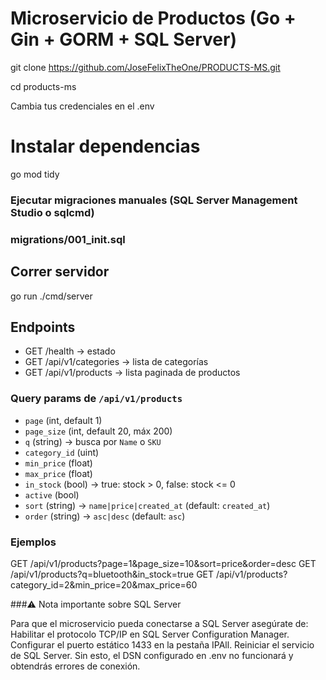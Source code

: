 # Microservicio de Productos (Go + Gin + GORM + SQL Server)
git clone https://github.com/JoseFelixTheOne/PRODUCTS-MS.git

cd products-ms

Cambia tus credenciales en el .env


# Instalar dependencias
go mod tidy


### Ejecutar migraciones manuales (SQL Server Management Studio o sqlcmd)
### migrations/001_init.sql


## Correr servidor
go run ./cmd/server



## Endpoints


- GET /health → estado
- GET /api/v1/categories → lista de categorías
- GET /api/v1/products → lista paginada de productos


### Query params de `/api/v1/products`


- `page` (int, default 1)
- `page_size` (int, default 20, máx 200)
- `q` (string) → busca por `Name` o `SKU`
- `category_id` (uint)
- `min_price` (float)
- `max_price` (float)
- `in_stock` (bool) → true: stock > 0, false: stock <= 0
- `active` (bool)
- `sort` (string) → `name|price|created_at` (default: `created_at`)
- `order` (string) → `asc|desc` (default: `asc`)


### Ejemplos



GET /api/v1/products?page=1&page_size=10&sort=price&order=desc
GET /api/v1/products?q=bluetooth&in_stock=true
GET /api/v1/products?category_id=2&min_price=20&max_price=60

###⚠️ Nota importante sobre SQL Server

Para que el microservicio pueda conectarse a SQL Server asegúrate de:
Habilitar el protocolo TCP/IP en SQL Server Configuration Manager.
Configurar el puerto estático 1433 en la pestaña IPAll.
Reiniciar el servicio de SQL Server.
Sin esto, el DSN configurado en .env no funcionará y obtendrás errores de conexión.
